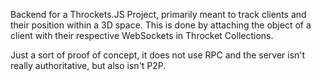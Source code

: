 Backend for a Throckets.JS Project, primarily meant to track clients and their position within a 3D space. This is done by attaching the object of a client with their respective WebSockets in Throcket Collections.

Just a sort of proof of concept, it does not use RPC and the server isn't really authoritative, but also isn't P2P.
